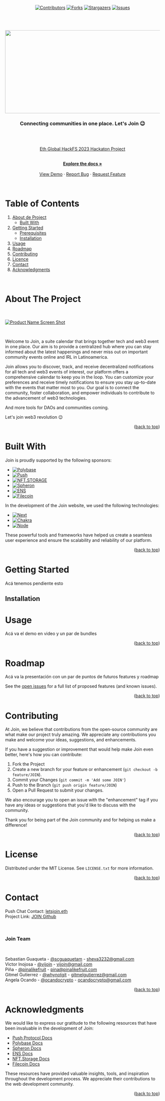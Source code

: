 <a name="readme-top"></a>

<div align="center">

[![Contributors][contributors-shield]][contributors-url]
[![Forks][forks-shield]][forks-url]
[![Stargazers][stars-shield]][stars-url]
[![Issues][issues-shield]][issues-url]
<!-- [![MIT License][license-shield]][license-url] -->

</div>
<br />
<br />


<!-- PROJECT INTRO -->

<br />
<div align="center">
  <a href="https://github.com/sheva323/JOIN">
    <img src="images/bannerjoin.png" alt="Logo" width="2560" height="270">
  </a>

 <h3 align="center">Connecting communities in one place. Let's Join 😉</h3>
   <br />
   <br />

  <p align="center">

  [Eth Global HackFS 2023 Hackaton Project](https://ethglobal.com/events/hackfs2023)

   <br />
    <a href="https://github.com/sheva323/JOIN"><strong>Explore the docs »</strong></a>
    <br />
    <br />
    <a href="https://github.com/sheva323/JOIN">View Demo</a>
    ·
    <a href="https://github.com/sheva323/JOIN/issues">Report Bug</a>
    ·
    <a href="https://github.com/sheva323/JOIN/issues">Request Feature</a>
  </p>
</div>

<br />


<!-- TABLE OF CONTENTS -->

# Table of Contents 

1. [About de Project](#about-the-project)
    - [Built With](#built-with)
2. [Getting Started](#getting-started)
    - [Prerequisites](#prerequisites)
    - [Installation](#installation)
3. [Usage](#usage)
4. [Roadmap](#roadmap)
5. [Contributing](#contributing)
6. [Licence](#license)
7. [Contact](#contact)
8. [Acknowledgments](#acknowledgments)

<br />


<!-- ABOUT THE PROJECT -->

# About The Project


<br />

[![Product Name Screen Shot][product-screenshot]](https://example.com)

<br />

Welcome to Join, a suite calendar that brings together tech and web3 event in one place. Our aim is to provide a centralized hub where you can stay informed about the latest happenings and never miss out on important community events online and IRL in Latinoamerica.

Join allows you to discover, track, and receive decentralized notifications for all tech and web3 events of interest, our platform offers a comprehensive calendar to keep you in the loop. You can customize your preferences and receive timely notifications to ensure you stay up-to-date with the events that matter most to you. Our goal is to connect the community, foster collaboration, and empower individuals to contribute to the advancement of web3 technologies.

And more tools for DAOs and communities coming.

Let's join web3 revolution 😉


<p align="right">(<a href="#readme-top">back to top</a>)</p>


# Built With

Join is proudly supported by the following sponsors:

* [![Polybase][Polybase.xyz]][Polybase-url]
* [![Push][Push.org]][Push-url]
* [![NFT.STORAGE][NFT.Storage]][NFT-url]
* [![Spheron][Spheron.network]][Spheron-url]
* [![ENS][Ens.domains]][Ens-url]
* [![Filecoin][Filecoin.io]][Filecoin-url]

In the development of the Join website, we used the following technologies:


* [![Next][Next.js]][Next-url]
* [![Chakra][chakra-ui]][chakra-url]
* [![Node][Node.js]][Node-url]

These powerful tools and frameworks have helped us create a seamless user experience and ensure the scalability and reliability of our platform.



<p align="right">(<a href="#readme-top">back to top</a>)</p>



<!-- GETTING STARTED   -->
# Getting Started

Acá tenemos pendiente esto

<!--  This is an example of how you may give instructions on setting up your project locally.
To get a local copy up and running follow these simple example steps.

## Prerequisites

This is an example of how to list things you need to use the software and how to install them.
* npm
  ```sh
  npm install npm@latest -g
  ```

  -->


## Installation 
<!-- _Below is an example of how you can instruct your audience on installing and setting up your app. This template doesn't rely on any external dependencies or services._

1. Get a free API Key at [https://example.com](https://example.com)
2. Clone the repo
   ```sh
   git clone https://github.com/your_username_/Project-Name.git
   ```
3. Install NPM packages
   ```sh
   npm install
   ```
4. Enter your API in `config.js`
   ```js
   const API_KEY = 'ENTER YOUR API';
   ```

<p align="right">(<a href="#readme-top">back to top</a>)</p>

  -->


<!-- USAGE EXAMPLES -->
# Usage

Acá va el demo en video y un par de bundles

<!--Use this space to show useful examples of how a project can be used. Additional screenshots, code examples and demos work well in this space. You may also link to more resources.

_For more examples, please refer to the [Documentation](https://example.com)_ -->

<p align="right">(<a href="#readme-top">back to top</a>)</p>



<!-- ROADMAP -->
# Roadmap

Acá va la presentación con un par de puntos de futuros features y roadmap

<!-- 
- [x] Add Changelog
- [x] Add back to top links
- [ ] Add Additional Templates w/ Examples
- [ ] Add "components" document to easily copy & paste sections of the readme
- [ ] Multi-language Support
    - [ ] Chinese
    - [ ] Spanish

- agendar recordatorios de eventos
- ver un dashboard tipo calendario de todos los eventos donde te has sucrito
- filtrar facilmente eventos segun fecha: today, weekend, next week
- poder tener un calendario privado con eventos personales o secretos
- dev tooling para load fixtures en Polygon
- visualizacion concentrada de eventos en distintas plataformas
- agendar varios recordatorios de un mismo evento
Victor, [16/06/2023, 10:16:12 AM]:
esto deberia quedar hardcodeado en algun lado como minimo

- filtrar facilment por Tag (categorizacion ultra-flexible)
- Gasless

#Feature
Después de terminado el evento, Actualizar con enlace a grabación, slides, repos o cosas de interés histórico
Esto me habilita poder buscar hacia atrás en el tiempo eventos y poderlos ver a demanda y tener en un solo sitio todos los recursos que de allí salieron
Esto también que lo pueda hacer cualquiera

#Feature 
Economics:
Qué incentivos podemos darle a la comunidad para que cree eventos,
Para que actualice un evento pasado con el enlace de la grabación
Para que reporte un evento que tiene info maliciosa o errada
Etc


@ocandoangela feature
SDK para crear eventos facilmente desde cualquier lado

- Empezamos pensando en las herramientas que usamos todos los dias  y los problemas mas comunes que tenemos. 
- Definimos una herramienta para recordar eventos, debido a que muchas veces los eventos se pasan y/o por ejemplo el calendario de google es muy invasivo con privacidad .
- Mas alla  de un calendar, queremos ser una suite de herramientas descentralizadas para personas y DAOS. 
- En primera instancia estamos pensando en el tema de los eventos, pero estamos pensando en la integracion de otros features como llamadas, docs, mentorias, pagos

 -->

See the [open issues](https://github.com/sheva323/JOIN/issues) for a full list of proposed features (and known issues).

<p align="right">(<a href="#readme-top">back to top</a>)</p>


<!-- CONTRIBUTING -->
# Contributing

At Join, we believe that contributions from the open-source community are what make our project truly amazing. We appreciate any contributions you make and welcome your ideas, suggestions, and enhancements.

If you have a suggestion or improvement that would help make Join even better, here's how you can contribute:

1. Fork the Project
2. Create a new branch for your feature or enhancement (`git checkout -b feature/JOIN`).
3. Commit your Changes (`git commit -m 'Add some JOIN'`)
4. Push to the Branch (`git push origin feature/JOIN`)
5. Open a Pull Request to submit your changes.

We also encourage you to open an issue with the "enhancement" tag if you have any ideas or suggestions that you'd like to discuss with the community.

Thank you for being part of the Join community and for helping us make a difference!

<p align="right">(<a href="#readme-top">back to top</a>)</p>


<!-- LICENSE -->
# License

Distributed under the MIT License. See `LICENSE.txt` for more information.

<p align="right">(<a href="#readme-top">back to top</a>)</p>


<!-- CONTACT -->

# Contact

Push Chat Contact: [letsjoin.eth](https://app.push.org/chat)
<br />
Project Link: [JOIN Github](https://github.com/sheva323/JOIN)
<br />

<br />


### Join Team

<br />

Sebastian Guaqueta - [@scguaquetam](https://twitter.com/scguaquetam) - sheva3232@gmail.com
<br />
Victor Inojosa - [@vijoin](https://twitter.com/vijoin) - vijoin@gmail.com
<br />
Piña - [@pinalikefruit](https://twitter.com/pinalikefruit) - pina@pinalikefruit.com
<br />
Gitmel Gutierrez - [@whynotgit](https://twitter.com/whynotgit) - gitmelgutierrez@gmail.com
<br />
Angela Ocando - [@ocandocrypto](https://twitter.com/ocandocrypto) - ocandocrypto@gmail.com
<br />


<p align="right">(<a href="#readme-top">back to top</a>)</p>


<!-- ACKNOWLEDGMENTS -->
# Acknowledgments

We would like to express our gratitude to the following resources that have been invaluable in the development of Join:

* [Push Protocol Docs](https://docs.push.org/hub/)
* [Polybase Docs](https://polybase.xyz/docs/introduction)
* [Spheron Docs](https://docs.spheron.network/)
* [ENS Docs](https://docs.ens.domains/)
* [NFT.Storage Docs](https://nft.storage/docs/)
* [Filecoin Docs](https://docs.filecoin.io/)

These resources have provided valuable insights, tools, and inspiration throughout the development process. We appreciate their contributions to the web development community.

<p align="right">(<a href="#readme-top">back to top</a>)</p>



<!-- MARKDOWN LINKS  -->

[contributors-shield]: https://img.shields.io/github/contributors/sheva323/JOIN.svg?style=for-the-badge
[contributors-url]: https://github.com/sheva323/JOIN/graphs/contributors
[forks-shield]: https://img.shields.io/github/forks/sheva323/JOIN.svg?style=for-the-badge
[forks-url]: https://github.com/sheva323/JOIN/network/members
[stars-shield]: https://img.shields.io/github/stars/sheva323/JOIN.svg?style=for-the-badge
[stars-url]: https://github.com/sheva323/JOIN/stargazers
[issues-shield]: https://img.shields.io/github/issues/sheva323/JOIN.svg?style=for-the-badge
[issues-url]: https://github.com/sheva323/JOIN/issues
[license-shield]: https://img.shields.io/github/license/sheva323/JOIN.svg?style=for-the-badge
[license-url]: https://github.com/sheva323/JOIN/blob/main/LICENSE.txt


<!-- IMAGES -->

[product-screenshot]: images/product.jpg

<!-- SPONSORS -->

[Polybase.xyz]:https://img.shields.io/badge/Polybase-FFFFFF?style=for-the-badge&logo=polybase&logoColor=black
[Polybase-url]:https://polybase.xyz
[Push.org]:https://img.shields.io/badge/push-e03dc1?style=for-the-badge&logo=push&logoColor=white
[Push-url]:https://push.org
[NFT.Storage]:https://img.shields.io/badge/nft.storage-EE4116?style=for-the-badge&logo=nftdotstorage&logoColor=white
[NFT-url]:https://nft.storage
[Spheron.network]:https://img.shields.io/badge/spheron-0000ff?style=for-the-badge&logo=spheron&logoColor=blue
[Spheron-url]:https://spheron.network/
[Ens.domains]:https://img.shields.io/badge/ens-4f81fe?style=for-the-badge&logo=ens&logoColor=blue
[Ens-url]:https://ens.domains/
[Filecoin.io]:https://img.shields.io/badge/filecoin-40bec8?style=for-the-badge&logo=filecoin&logoColor=blue
[Filecoin-url]:https://filecoin.io/

<!-- TOOLS AND FRAMEWORKS  -->


[Next.js]: https://img.shields.io/badge/next.js-000000?style=for-the-badge&logo=nextdotjs&logoColor=white
[Next-url]: https://nextjs.org/
[chakra-ui]:https://img.shields.io/badge/chakra-2ABFB3?style=for-the-badge&logo=chakraui&logoColor=white
[chakra-url]:https://chakra-ui.com
[Node.js]:https://img.shields.io/badge/node.js-333333?style=for-the-badge&logo=nodedotjs&logoColor=689F63
[Node-url]:https://nodejs.org/en

<!-- Made with Love <3 después de un laaaaaargo laaaaargo tiempo sin tocar estas vainas del código md hehe> -->